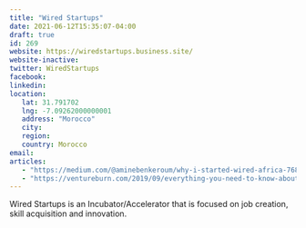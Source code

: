 ```yaml
---
title: "Wired Startups"
date: 2021-06-12T15:35:07-04:00
draft: true
id: 269
website: https://wiredstartups.business.site/
website-inactive: 
twitter: WiredStartups
facebook: 
linkedin: 
location: 
   lat: 31.791702
   lng: -7.09262000000001
   address: "Morocco"
   city: 
   region: 
   country: Morocco
email: 
articles:
   - "https://medium.com/@aminebenkeroum/why-i-started-wired-africa-768c439f4d78"
   - "https://ventureburn.com/2019/09/everything-you-need-to-know-about-the-north-african-startup-landscape/"
---
```

Wired Startups is an Incubator/Accelerator that is focused on job creation, skill acquisition and innovation.
